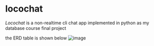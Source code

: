 # locochat

*Locochat* is a non-realtime cli chat app implemented in python as my database course final project

the ERD table is shown below
![image](https://user-images.githubusercontent.com/78591315/175594899-fbd4c432-3053-49f5-a1dd-8eabf3021e19.png)
